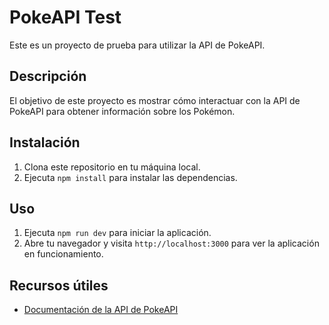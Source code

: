# PokeAPI Test

Este es un proyecto de prueba para utilizar la API de PokeAPI.

## Descripción

El objetivo de este proyecto es mostrar cómo interactuar con la API de PokeAPI para obtener información sobre los Pokémon.

## Instalación

1. Clona este repositorio en tu máquina local.
2. Ejecuta `npm install` para instalar las dependencias.

## Uso

1. Ejecuta `npm run dev` para iniciar la aplicación.
2. Abre tu navegador y visita `http://localhost:3000` para ver la aplicación en funcionamiento.

## Recursos útiles

- [Documentación de la API de PokeAPI](https://pokeapi.co/docs/v2)
